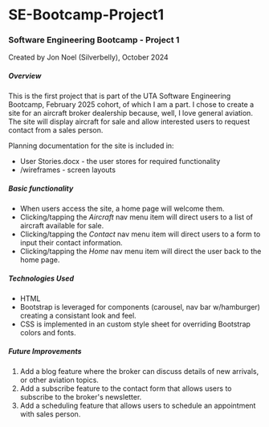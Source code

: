 # SE-Bootcamp-Project1

### Software Engineering Bootcamp - Project 1

Created by Jon Noel (Silverbelly), October 2024

##### Overview

This is the first project that is part of the UTA Software Engineering Bootcamp,
February 2025 cohort, of which I am a part. I chose to create a site for an
aircraft broker dealership because, well, I love general aviation. The site will
display aircraft for sale and allow interested users to request contact from a
sales person.

Planning documentation for the site is included in:
- User Stories.docx - the user stores for required functionality
- /wireframes - screen layouts

##### Basic functionality
- When users access the site, a home page will welcome them.
- Clicking/tapping the *Aircraft* nav menu item will direct users to a list of aircraft available for sale.
- Clicking/tapping the *Contact* nav menu item will direct users to a form to input their contact information.
- Clicking/tapping the *Home* nav menu item will direct the user back to the home page.

##### Technologies Used

- HTML
- Bootstrap is leveraged for components (carousel, nav bar w/hamburger) creating a consistant look and feel.
- CSS is implemented in an custom style sheet for overriding Bootstrap colors and fonts.

##### Future Improvements
1. Add a blog feature where the broker can discuss details of new arrivals, or other aviation topics.
2. Add a subscribe feature to the contact form that allows users to subscribe to the broker's newsletter.
3. Add a scheduling feature that allows users to schedule an appointment with sales person.
